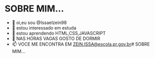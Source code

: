 # SOBRE MIM...

- 👋 oi,eu sou @Issaelzein98
- 👀 estou interessado em estuda
- 🌱 estou aprendendo HTML,CSS,JAVASCRIPT 
- 💞️ NAS HORAS VAGAS GOSTO DE DORMIR 
- 📫 VOCE ME ENCONTRA EM ZEIN.ISSA@escola.pr.gov.br# SOBRE MIM...
